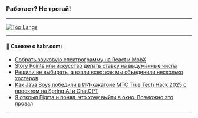 ### Работает? Не трогай!

---
<!--
#### 🛠️ Technical stack:

![Java](https://img.shields.io/badge/Java-informational?logo=Oracle&style=flat&logoColor=white&color=FF4500)
![Kotlin](https://img.shields.io/badge/Kotlin-informational?logo=Kotlin&style=flat&logoColor=white&color=774D97)
![TS](https://img.shields.io/badge/TypeScript-informational?logo=typeScript&style=flat&logoColor=black&color=017acc)
![Python](https://img.shields.io/badge/Python-informational?logo=Python&style=flat&logoColor=black&color=ffdd54) <br>
![Spring](https://img.shields.io/badge/Spring-informational?logo=Spring&style=flat&logoColor=white&color=6DB33F) 
![SpringBoot](https://img.shields.io/badge/SpringBoot-informational?logo=SpringBoot&style=flat&logoColor=white&color=6DB33F)
![Nest](https://img.shields.io/badge/NestJS-informational?logo=NestJS&style=flat&logoColor=white&color=E0234E) 
![NodeJS](https://img.shields.io/badge/NodeJS-informational?logo=node.js&style=flat&logoColor=white&color=70A760)<br>
![PostgreSQL](https://img.shields.io/badge/PostgreSQL-informational?logo=PostgreSQL&style=flat&logoColor=white&color=DAA520)
![MongoDB](https://img.shields.io/badge/MongoDB-informational?logo=MongoDB&style=flat&logoColor=white&color=870000)
![Apache](https://img.shields.io/badge/Apache-informational?logo=apache&style=flat&logoColor=white&color=f74e28)

___ 
-->

<!--- #### 🛠️ : --->

[![Top Langs](https://github-readme-stats-82jvfl3w3-advtsettinggmailcoms-projects.vercel.app/api/top-langs/?username=zloylis&langs_count=10&hide_title=true&title_color=e6edf3&size_weight=0.5&count_weight=0.5&layout=compact&hide_progress=true&hide_border=true&theme=dracula&hide=css,makefile,cmake)](https://github.com/zloylis)

<!---


####  :octocat:&nbsp;&nbsp; Статистика:

![GitHub stats](https://github-readme-stats-u2qms2cxw-advtsettinggmailcoms-projects.vercel.app/api?username=zloylis&show_icons=true&hide_border=true&theme=dracula&title_color=e6edf3&include_all_commits=true&count_private=true&hide_rank=false&hide_title=true&rank_icon=github)
-->
---

#### 💬 Свежее с habr.com:

<!-- BLOG-POST-LIST:START -->
- [Собрать звуковую спектрограмму на React и MobX](https://habr.com/ru/companies/kts/articles/955044/?utm_source=habrahabr&utm_medium=rss&utm_campaign=955044)
- [Story Points или искусство делать ставку на выдуманные числа](https://habr.com/ru/companies/avito/articles/950932/?utm_source=habrahabr&utm_medium=rss&utm_campaign=950932)
- [Решили не выбирать, а взяли всех: как мы объединили несколько хостеров](https://habr.com/ru/articles/955048/?utm_source=habrahabr&utm_medium=rss&utm_campaign=955048)
- [Как Java Boys победили в ИИ-хакатоне МТС True Tech Hack 2025 с проектом на Spring AI и ChatGPT](https://habr.com/ru/companies/ru_mts/articles/948448/?utm_source=habrahabr&utm_medium=rss&utm_campaign=948448)
- [Я открыл Figma и понял, что хочу выйти в окно. Возможно это провал](https://habr.com/ru/articles/955038/?utm_source=habrahabr&utm_medium=rss&utm_campaign=955038)
<!-- BLOG-POST-LIST:END -->

---
